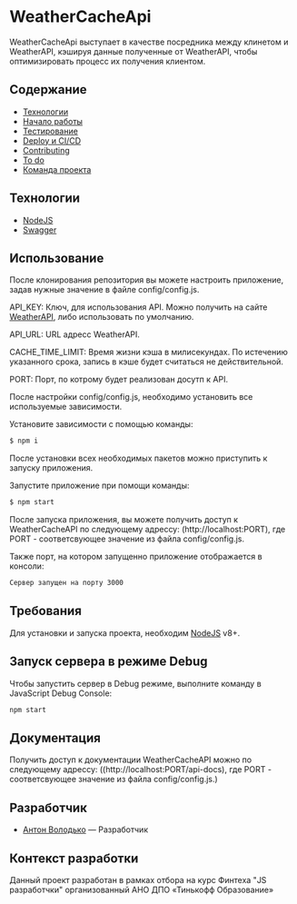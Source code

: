 # WeatherCacheApi
WeatherCacheApi выступает в качестве посредника между клинетом и WeatherAPI, кэшируя данные полученные от WeatherAPI, чтобы оптимизировать процесс их получения клиентом.

## Содержание
- [Технологии](#технологии)
- [Начало работы](#начало-работы)
- [Тестирование](#тестирование)
- [Deploy и CI/CD](#deploy-и-ci/cd)
- [Contributing](#contributing)
- [To do](#to-do)
- [Команда проекта](#команда-проекта)

## Технологии
- [NodeJS](https://nodejs.org/en)
- [Swagger](https://swagger.io)

## Использование
После клонирования репозитория вы можете настроить приложение, задав нужные значение в файле config/config.js.

API_KEY: Ключ, для использования API. Можно получить на сайте [WeatherAPI](https://www.weatherapi.com), либо использовать по умолчанию.

API_URL: URL адресс WeatherAPI.

CACHE_TIME_LIMIT: Время жизни кэша в милисекундах. По истечению указанного срока, запись в кэше будет считаться не действительной.

PORT: Порт, по котрому будет реализован досутп к API.

После настройки config/config.js, необходимо установить все используемые зависимости.

Установите зависимости с помощью команды:
```sh
$ npm i
```

После установки всех необходимых пакетов можно приступить к запуску приложения.

Запустите приложение при помощи команды:
```sh
$ npm start
```

После запуска приложения, вы можете получить доступ к WeatherCacheAPI по следующему адрессу: (http://localhost:PORT), где PORT - соответсвующее значение из файла config/config.js.

Также порт, на котором запущенно приложение отображается в консоли:
```sh
Сервер запущен на порту 3000
```

## Требования
Для установки и запуска проекта, необходим [NodeJS](https://nodejs.org/) v8+.

## Запуск сервера в режиме Debug
Чтобы запустить сервер в Debug режиме, выполните команду в JavaScript Debug Console:
```sh
npm start
```

## Документация
Получить доступ к документации WeatherCacheAPI можно по следующему адрессу: ((http://localhost:PORT/api-docs), где PORT - соответсвующее значение из файла config/config.js.)

## Разработчик

- [Антон Володько](https://t.me/@KiselSlava) — Разработчик

## Контекст разработки
Данный проект разработан в рамках отбора на курс Финтеха "JS разработчки" организованный АНО ДПО «Тинькофф Образование»
